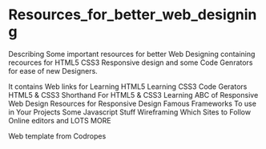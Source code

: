Resources_for_better_web_designing
==================================

Describing Some important resources for better Web Designing containing recources for HTML5 CSS3 Responsive design and some Code Genrators  for ease of new Designers.



It contains Web links for 
        Learning HTML5
        Learning CSS3
        Code Gerators HTML5 & CSS3
        Shorthand For HTML5 & CSS3
        Learning ABC of Responsive Web Design
        Resources for Responsive Design 
        Famous Frameworks To use in Your Projects
        Some Javascript Stuff
        Wireframing
        Which Sites to Follow
        Online editors  and
        LOTS MORE 



Web template from Codropes
